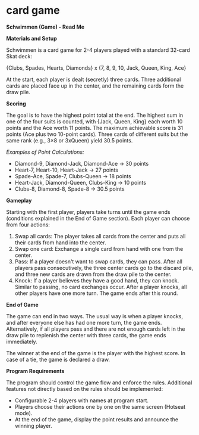 # card game

**Schwimmen (Game) - Read Me**

**Materials and Setup**

Schwimmen is a card game for 2-4 players played with a standard 32-card Skat deck:

{Clubs, Spades, Hearts, Diamonds} x {7, 8, 9, 10, Jack, Queen, King, Ace}

At the start, each player is dealt (secretly) three cards. Three additional cards are placed face up in the center, and the remaining cards form the draw pile.

**Scoring**

The goal is to have the highest point total at the end. The highest sum in one of the four suits is counted, with {Jack, Queen, King} each worth 10 points and the Ace worth 11 points. The maximum achievable score is 31 points (Ace plus two 10-point cards). Three cards of different suits but the same rank (e.g., 3×8 or 3xQueen) yield 30.5 points.

*Examples of Point Calculations:*
- Diamond-9, Diamond-Jack, Diamond-Ace → 30 points
- Heart-7, Heart-10, Heart-Jack → 27 points
- Spade-Ace, Spade-7, Clubs-Queen → 18 points
- Heart-Jack, Diamond-Queen, Clubs-King → 10 points
- Clubs-8, Diamond-8, Spade-8 → 30.5 points

**Gameplay**

Starting with the first player, players take turns until the game ends (conditions explained in the End of Game section). Each player can choose from four actions:

1. Swap all cards: The player takes all cards from the center and puts all their cards from hand into the center.
2. Swap one card: Exchange a single card from hand with one from the center.
3. Pass: If a player doesn't want to swap cards, they can pass. After all players pass consecutively, the three center cards go to the discard pile, and three new cards are drawn from the draw pile to the center.
4. Knock: If a player believes they have a good hand, they can knock. Similar to passing, no card exchanges occur. After a player knocks, all other players have one more turn. The game ends after this round.

**End of Game**

The game can end in two ways. The usual way is when a player knocks, and after everyone else has had one more turn, the game ends. Alternatively, if all players pass and there are not enough cards left in the draw pile to replenish the center with three cards, the game ends immediately.

The winner at the end of the game is the player with the highest score. In case of a tie, the game is declared a draw.

**Program Requirements**

The program should control the game flow and enforce the rules. Additional features not directly based on the rules should be implemented:

- Configurable 2-4 players with names at program start.
- Players choose their actions one by one on the same screen (Hotseat mode).
- At the end of the game, display the point results and announce the winning player.

